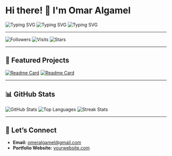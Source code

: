 # Hi there! 👋 I'm Omar Algamel

![Typing SVG](https://readme-typing-svg.herokuapp.com?font=Fira+Code&size=25&pause=1000&color=36BCF7&width=550&lines=web+developer+%7C+full+stack;app+development+%7C+Flutter)
![Typing SVG](https://readme-typing-svg.herokuapp.com?font=Fira+Code&size=25&pause=1000&color=36BCF7&width=550&lines=AI+Developer+%7C+Object+Detection+Expert;Self-Driving+Car+%7C+object+detection+etc.)
![Typing SVG](https://readme-typing-svg.herokuapp.com?font=Fira+Code&size=25&pause=1000&color=36BCF7&width=550&lines=embedded+system+expert+%7C+Iot;Arduino+%7C+RPI+%7C+custom+boards+%7C+micro+controller)

---

![Followers](https://img.shields.io/github/followers/algamelomer?style=social)
![Visits](https://komarev.com/ghpvc/?username=algamelomer&color=blue)
![Stars](https://img.shields.io/github/stars/algamelomer?style=social)

---

## 🚀 Featured Projects

[![Readme Card](https://github-readme-stats.vercel.app/api/pin/?username=algamelomer&repo=self-driving-car-ai&theme=radical)](https://github.com/algamelomer/self-driving-car-ai)
[![Readme Card](https://github-readme-stats.vercel.app/api/pin/?username=algamelomer&repo=yolov8-detection&theme=radical)](https://github.com/algamelomer/yolov8-detection)

---

## 📊 GitHub Stats

![GitHub Stats](https://github-readme-stats.vercel.app/api?username=algamelomer&show_icons=true&theme=radical)
![Top Languages](https://github-readme-stats.vercel.app/api/top-langs/?username=algamelomer&layout=compact&theme=radical)
![Streak Stats](https://github-readme-streak-stats.herokuapp.com/?user=algamelomer&theme=radical)

---

## 🤝 Let’s Connect

- **Email:** [omeralgamel@gmail.com](mailto:omeralgamel@gmail.com)  
- **Portfolio Website:** [yourwebsite.com](https://yourwebsite.com)  
